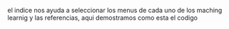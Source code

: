 el indice nos ayuda a seleccionar los menus de cada uno de los maching learnig y las referencias, aqui demostramos como esta el codigo

